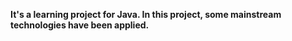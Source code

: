 **It's a learning project for Java. In this project, some mainstream technologies have been applied.**
